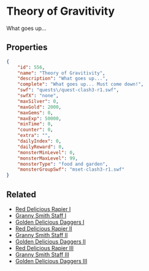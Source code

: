# Theory of Gravitivity

What goes up...

## Properties

```json
{
    "id": 556,
    "name": "Theory of Gravitivity",
    "description": "What goes up...",
    "complete": "What goes up... Must come down!",
    "swf": "quests\/quest-clash3-r1.swf",
    "swfX": "none",
    "maxSilver": 0,
    "maxGold": 2000,
    "maxGems": 0,
    "maxExp": 50000,
    "minTime": 0,
    "counter": 0,
    "extra": "",
    "dailyIndex": 0,
    "dailyReward": 0,
    "monsterMinLevel": 0,
    "monsterMaxLevel": 99,
    "monsterType": "food and garden",
    "monsterGroupSwf": "mset-clash3-r1.swf"
}
```

## Related

- [Red Delicious Rapier I](../items/3753-red-delicious-rapier-i.md)
- [Granny Smith Staff I](../items/3754-granny-smith-staff-i.md)
- [Golden Delicious Daggers I](../items/3755-golden-delicious-daggers-i.md)
- [Red Delicious Rapier II](../items/3756-red-delicious-rapier-ii.md)
- [Granny Smith Staff II](../items/3757-granny-smith-staff-ii.md)
- [Golden Delicious Daggers II](../items/3758-golden-delicious-daggers-ii.md)
- [Red Delicious Rapier III](../items/3759-red-delicious-rapier-iii.md)
- [Granny Smith Staff III](../items/3760-granny-smith-staff-iii.md)
- [Golden Delicious Daggers III](../items/3761-golden-delicious-daggers-iii.md)

